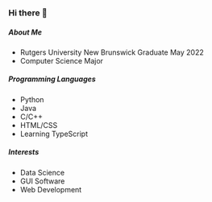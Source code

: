 ### Hi there 👋

##### About Me
- Rutgers University New Brunswick Graduate May 2022
- Computer Science Major

##### Programming Languages
- Python
- Java
- C/C++
- HTML/CSS
- Learning TypeScript

##### Interests
- Data Science
- GUI Software
- Web Development
